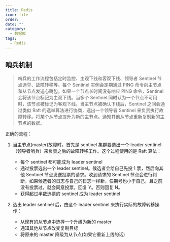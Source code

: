 ```yaml
---
title: Redis
icon: file
order: 
date: ""
category:
  - 数据库
tags:
  - Redis
---
```

## 哨兵机制
>哨兵的工作流程包括定时监控、主观下线和客观下线、领导者 Sentinel 节点选举、故障转移等。每个 Sentinel 实例会定期通过 PING 命令向主节点和从节点发送心跳包。如果一个节点长时间没有响应 PING 命令，Sentinel 会将该节点标记为主观下线。当多个 Sentinel 同时认为一个节点不可用时，该节点被标记为客观下线。当主节点被确认下线后，Sentinel 之间会通过类似 Raft 的选举算法进行协商，选出一个领导者 Sentinel 来负责执行故障转移。将某个从节点提升为新的主节点。通知其他从节点重新复制新的主节点的数据。

正确的流程：

1. 当主节点(master)故障时，首先是 sentinel 集群要选出一个 leader sentinel（领导者哨兵）来负责之后的故障转移工作。这个过程使用的是 Raft 算法：
   - 每个 sentinel 都可能成为 leader sentinel
   - 通过投票选出一个 leader sentinel。候选者会给自己先投 1 票，然后向其他 Sentinel 节点发送投票的请求。收到请求的 Sentinel 节点会进行判断，如果候选者的日志与自己的日志一样新，任期号也小于自己，且之前没有投票过，就会同意投票，回复 Y。否则回复 N。
   - 获得超过半数选票的 sentinel 成为 leader sentinel

2. 选出 leader sentinel 后，由这个 leader sentinel 来执行实际的故障转移操作：
   - 从现有的从节点中选择一个升级为新的 master
   - 通知其他从节点改变复制目标
   - 将原来的 master 降级为从节点(如果它重新上线的话)
